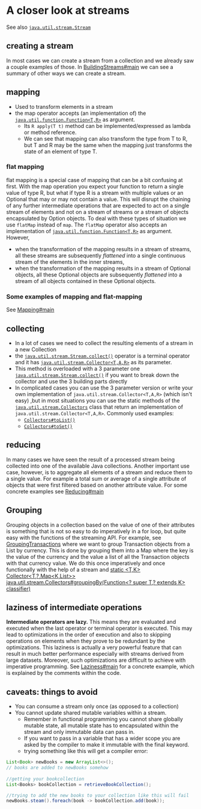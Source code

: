 # A closer look at streams
See also [`java.util.stream.Stream`](https://docs.oracle.com/javase/8/docs/api/index.html?java/util/stream/Stream.html)

## creating a stream
In most cases we can create a stream from a collection and we already saw a couple examples of those. In 
[BuildingStreams#main](BuildingStreams.java) we can see a summary of other ways we can create a stream.

## mapping
- Used to transform elements in a stream
- the map operator accepts (an implementation of) the 
  [`java.util.function.Function<T,R>`](https://docs.oracle.com/javase/8/docs/api/index.html?java/util/function/Function.html) as argument.
  - Its `R apply(T t)` method can be implemented/expressed as lambda or method reference. 
  - We can see that mapping can also transform the type from T to R, but T and R may be the same when the mapping just transforms
    the state of an element of type T.
### flat mapping
flat mapping is a special case of mapping that can be a bit confusing at first. With the map operation you expect your function
to return a single value of type R, but what if type R is a stream with multiple values or an Optional that may or may not contain
a value. This will disrupt the chaining of any further intermediate operations that are expected to act on a single stream of elements
and not on a stream of streams or a stream of objects encapsulated by Option objects.
To deal with these types of situation we use `flatMap` instead of `map`. The `flatMap` operator also accepts an implementation of
[`java.util.function.Function<T,R>`](https://docs.oracle.com/javase/8/docs/api/index.html?java/util/function/Function.html) as argument.
However,
* when the transformation of the mapping results in a stream of streams, all these streams are subsequently *flattened* into a single
  continuous stream of the elements in the inner streams,
* when the transformation of the mapping results in a stream of Optional objects, all these Optional objects are subsequently 
  *flattened* into a stream of all objects contained in these Optional objects.
### Some examples of mapping and flat-mapping
See [Mapping#main](Mapping.java)

## collecting
- In a lot of cases we need to collect the resulting elements of a stream in a new Collection
- the [`java.util.stream.Stream.collect()`](https://docs.oracle.com/javase/8/docs/api/java/util/stream/Stream.html#collect-java.util.stream.Collector-) 
  operator is a terminal operator and it has 
  [`java.util.stream.Collector<T,A,R>`](https://docs.oracle.com/javase/8/docs/api/index.html?java/util/stream/Collector.html) as its
  parameter.
- This method is overloaded with a 3 parameter one 
  [`java.util.stream.Stream.collect()`](https://docs.oracle.com/javase/8/docs/api/java/util/stream/Stream.html#collect-java.util.function.Supplier-java.util.function.BiConsumer-java.util.function.BiConsumer-) if you want to break down the collector and use the 3 building parts directly
- In complicated cases you can use the 3 parameter version or write your own implementation of `java.util.stream.Collector<T,A,R>`
  (which isn't easy) ,but in most situations you can use the static methods of the 
  [`java.util.stream.Collectors`](https://docs.oracle.com/javase/8/docs/api/index.html?java/util/stream/Collectors.html) class that return an implementation of 
  `java.util.stream.Collector<T,A,R>`. Commonly used examples:
  - [`Collectors#toList()`](https://docs.oracle.com/javase/8/docs/api/java/util/stream/Collectors.html#toList--)
  - [`Collectors#toSet()`](https://docs.oracle.com/javase/8/docs/api/java/util/stream/Collectors.html#toSet--)

## reducing
In many cases we have seen the result of a processed stream being collected into one of the available Java collections.
Another important use case, however, is to aggregate all elements of a stream and reduce them to a single value. For example
a total sum or average of a single attribute of objects that were first filtered based on another attribute value.
For some concrete examples see [Reducing#main](Reducing.java)

## Grouping
Grouping objects in a collection based on the value of one of their attributes is something that is not so easy to do imperatively
in a for loop, but quite easy with the functions of the streaming API.
For example, see [GroupingTransactions](GroupingTransactions.java) where we want to group Transaction objects from a List by currency.
This is done by grouping them into a Map where the key is the value of the currency and the value a list of all the Transaction objects
with that currency value. We do this once imperatively and once functionally with the help of a stream and
[static <T,K> Collector<T,?,Map<K,List<T>>> java.util.stream.Collectors#groupingBy(Function<? super T,? extends K> classifier)](https://docs.oracle.com/javase/8/docs/api/java/util/stream/Collectors.html#groupingBy-java.util.function.Function-)

## laziness of intermediate operations
**Intermediate operators are lazy.** This means they are evaluated and executed when the last operator or terminal operator is
executed. This may lead to optimizations in the order of execution and also to skipping operations on elements when they prove
to be redundant by the optimizations. This laziness is actually a very powerful feature that can result in much better performance
especially with streams derived from large datasets. Moreover, such optimizations are difficult to achieve with imperative programming.
See [Laziness#main](Laziness.java) for a concrete example, which is explained by the comments within the code.

## caveats: things to avoid
- You can consume a stream only once (as opposed to a collection)
- You cannot update shared mutable variables within a stream.
  - Remember in functional programming you cannot share globally mutable state, all mutable state has to encapsulated within
    the stream and only immutable data can pass in.
  - If you want to pass in a variable that has a wider scope you are asked by the compiler to make it immutable with the final keyword.
  - trying something like this will get a compiler error:
```java
List<Book> newBooks = new ArrayList<>();
// books are added to newBooks somehow
        
//getting your bookcollection        
List<Books> bookCollection = retrieveBookCollection();

//trying to add the new books to your collection like this will fail
newBooks.steam().foreach(book -> bookCollection.add(book));

```